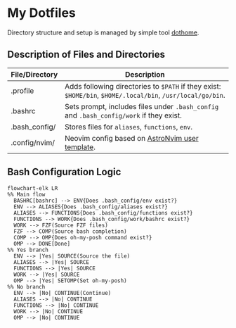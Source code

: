 # My Dotfiles

Directory structure and setup is managed by simple tool [dothome](https://github.com/onurozuduru/dothome).

## Description of Files and Directories

|File/Directory|Description                                                                                                |
|--------------|-----------------------------------------------------------------------------------------------------------|
|.profile      | Adds following directories to `$PATH` if they exist: `$HOME/bin`, `$HOME/.local/bin`, `/usr/local/go/bin`.|
|.bashrc       | Sets prompt, includes files under `.bash_config` and `.bash_config/work` if they exist.                   |
|.bash_config/ | Stores files for `aliases`, `functions`, `env`.                                                           |
|.config/nvim/ | Neovim config based on [AstroNvim user template](https://github.com/AstroNvim/template).                  |

## Bash Configuration Logic

```mermaid
flowchart-elk LR
%% Main flow
  BASHRC[bashrc] --> ENV{Does .bash_config/env exist?}
  ENV --> ALIASES{Does .bash_config/aliases exist?}
  ALIASES --> FUNCTIONS{Does .bash_config/functions exist?}
  FUNCTIONS --> WORK{Does .bash_config/work/bashrc exist?}
  WORK --> FZF(Source FZF files)
  FZF --> COMP(Source bash completion)
  COMP --> OMP{Does oh-my-posh command exist?}
  OMP --> DONE[Done]
%% Yes branch
  ENV --> |Yes| SOURCE(Source the file)
  ALIASES --> |Yes| SOURCE
  FUNCTIONS --> |Yes| SOURCE
  WORK --> |Yes| SOURCE
  OMP --> |Yes| SETOMP(Set oh-my-posh)
%% No branch
  ENV --> |No| CONTINUE(Continue)
  ALIASES --> |No| CONTINUE
  FUNCTIONS --> |No| CONTINUE
  WORK --> |No| CONTINUE
  OMP --> |No| CONTINUE
```
